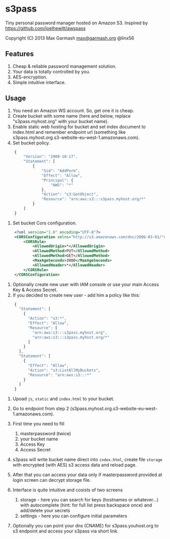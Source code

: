 # s3pass

Tiny personal password manager hosted on Amazon S3. Inspired by https://github.com/joelhewitt/awspass

Copyright (C) 2013  Max Garmash <max@garmash.org> @linx56

## Features
1. Cheap & reliable password management solution.
1. Your data is totally controlled by you.
1. AES-encryption.
1. Simple intuitive interface.

## Usage

1. You need an Amazon WS account. So, get one it is cheap.
1. Create bucket with some name (here and below, replace "s3pass.myhost.org" with your bucket name).
1. Enable static web hosting for bucket and set index document to index.html and remember endpoint url (something like s3pass.myhost.org.s3-website-eu-west-1.amazonaws.com).
1. Set bucket policy.

```javascript    
    {
        "Version": "2008-10-17",
        "Statement": [
            {
                "Sid": "AddPerm",
                "Effect": "Allow",
                "Principal": {
                    "AWS": "*"
                },
                "Action": "s3:GetObject",
                "Resource": "arn:aws:s3:::s3pass.myhost.org/*"
            }
        ]
    }
```
1. Set bucket Cors configuration.

```xml
    <?xml version="1.0" encoding="UTF-8"?>
    <CORSConfiguration xmlns="http://s3.amazonaws.com/doc/2006-03-01/">
        <CORSRule>
            <AllowedOrigin>*</AllowedOrigin>
            <AllowedMethod>PUT</AllowedMethod>
            <AllowedMethod>GET</AllowedMethod>
            <MaxAgeSeconds>3000</MaxAgeSeconds>
            <AllowedHeader>*</AllowedHeader>
        </CORSRule>
    </CORSConfiguration>
```
1. Optionally create new user with IAM console or use your main Access Key & Access Secret.
1. If you decided to create new user - add him a policy like this:

```javascript
    {
      "Statement": [
        {
          "Action": "s3:*",
          "Effect": "Allow",
          "Resource": [
            "arn:aws:s3:::s3pass.myhost.org",
            "arn:aws:s3:::s3pass.myhost.org/*"
          ]
        }
      ],
      "Statement": [
        {
          "Effect": "Allow",
          "Action": "s3:ListAllMyBuckets",
          "Resource": "arn:aws:s3:::*"
        }
      ]
    }
```
1. Upoad `js`, `static` and `index.html` to your bucket.
1. Go to endpoint from step 2 (s3pass.myhost.org.s3-website-eu-west-1.amazonaws.com).
1. First time you need to fill
    1. masterpassword (twice)
    1. your bucket name
    1. Access Key
    1. Access Secret

1. s3pass will write bucket name direct into `index.html`, create file `storage` with encrypted (with AES) s3 access data and reload page.
1. After that you can access your data only if masterpassword provided at login screen can decrypt storage file.
1. Interface is quite intuitive and cosists of two screens
    1. storage - here you can search for keys (hostnames or whatever...) with autocomplete (hint: for full list press backspace once) and add/delete your secrets
    1. settings - here you can configure initial parameters
1. Optionally you can point your dns (CNAME) for s3pass.youhost.org to s3 endpoint  and access your s3pass via short link.
